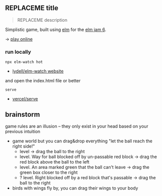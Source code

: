 ## REPLACEME title

> REPLACEME description

Simplistic game, built using [elm](https://elm-lang.org/) for the [elm jam 6](https://itch.io/jam/elm-game-jam-6).

→ [play online](https://lue-bird.github.io/elm-jsm-6-submission/)

### run locally
```noformatingples
npx elm-watch hot
```
  - [lydell/elm-watch website](https://lydell.github.io/elm-watch/)

and open the index.html file or better
```noformatingples
serve
```
  - [vercel/serve](https://github.com/vercel/serve)

## brainstorm

game rules are an illusion – they only exist in your head based on your previous intuition
  - game world but you can drag&drop everything "let the ball reach the right side!"
      - level
        → drag the ball to the right
      - level. Way for ball blocked off by un-passable red block
        → drag the red block above the ball to the left
      - level. An area marked green that the ball can't leave
        → drag the green box closer to the right
      - ? level. Right blocked off by a red block that's passable
        → drag the ball to the right
  - birds with wings fly by, you can drag their wings to your body

